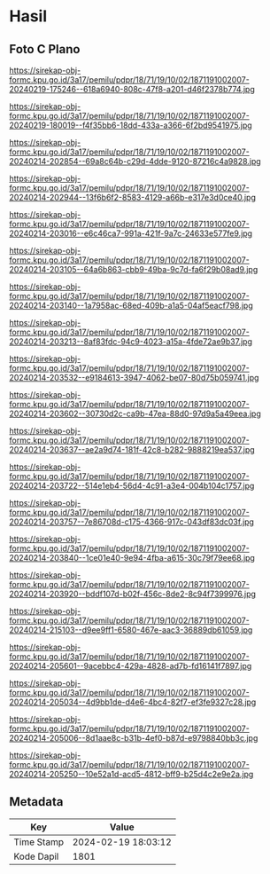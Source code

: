 # Hasil

## Foto C Plano

https://sirekap-obj-formc.kpu.go.id/3a17/pemilu/pdpr/18/71/19/10/02/1871191002007-20240219-175246--618a6940-808c-47f8-a201-d46f2378b774.jpg

https://sirekap-obj-formc.kpu.go.id/3a17/pemilu/pdpr/18/71/19/10/02/1871191002007-20240219-180019--f4f35bb6-18dd-433a-a366-6f2bd9541975.jpg

https://sirekap-obj-formc.kpu.go.id/3a17/pemilu/pdpr/18/71/19/10/02/1871191002007-20240214-202854--69a8c64b-c29d-4dde-9120-87216c4a9828.jpg

https://sirekap-obj-formc.kpu.go.id/3a17/pemilu/pdpr/18/71/19/10/02/1871191002007-20240214-202944--13f6b6f2-8583-4129-a66b-e317e3d0ce40.jpg

https://sirekap-obj-formc.kpu.go.id/3a17/pemilu/pdpr/18/71/19/10/02/1871191002007-20240214-203016--e6c46ca7-991a-421f-9a7c-24633e577fe9.jpg

https://sirekap-obj-formc.kpu.go.id/3a17/pemilu/pdpr/18/71/19/10/02/1871191002007-20240214-203105--64a6b863-cbb9-49ba-9c7d-fa6f29b08ad9.jpg

https://sirekap-obj-formc.kpu.go.id/3a17/pemilu/pdpr/18/71/19/10/02/1871191002007-20240214-203140--1a7958ac-68ed-409b-a1a5-04af5eacf798.jpg

https://sirekap-obj-formc.kpu.go.id/3a17/pemilu/pdpr/18/71/19/10/02/1871191002007-20240214-203213--8af83fdc-94c9-4023-a15a-4fde72ae9b37.jpg

https://sirekap-obj-formc.kpu.go.id/3a17/pemilu/pdpr/18/71/19/10/02/1871191002007-20240214-203532--e9184613-3947-4062-be07-80d75b059741.jpg

https://sirekap-obj-formc.kpu.go.id/3a17/pemilu/pdpr/18/71/19/10/02/1871191002007-20240214-203602--30730d2c-ca9b-47ea-88d0-97d9a5a49eea.jpg

https://sirekap-obj-formc.kpu.go.id/3a17/pemilu/pdpr/18/71/19/10/02/1871191002007-20240214-203637--ae2a9d74-181f-42c8-b282-9888219ea537.jpg

https://sirekap-obj-formc.kpu.go.id/3a17/pemilu/pdpr/18/71/19/10/02/1871191002007-20240214-203722--514e1eb4-56d4-4c91-a3e4-004b104c1757.jpg

https://sirekap-obj-formc.kpu.go.id/3a17/pemilu/pdpr/18/71/19/10/02/1871191002007-20240214-203757--7e86708d-c175-4366-917c-043df83dc03f.jpg

https://sirekap-obj-formc.kpu.go.id/3a17/pemilu/pdpr/18/71/19/10/02/1871191002007-20240214-203840--1ce01e40-9e94-4fba-a615-30c79f79ee68.jpg

https://sirekap-obj-formc.kpu.go.id/3a17/pemilu/pdpr/18/71/19/10/02/1871191002007-20240214-203920--bddf107d-b02f-456c-8de2-8c94f7399976.jpg

https://sirekap-obj-formc.kpu.go.id/3a17/pemilu/pdpr/18/71/19/10/02/1871191002007-20240214-215103--d9ee9ff1-6580-467e-aac3-36889db61059.jpg

https://sirekap-obj-formc.kpu.go.id/3a17/pemilu/pdpr/18/71/19/10/02/1871191002007-20240214-205601--9acebbc4-429a-4828-ad7b-fd16141f7897.jpg

https://sirekap-obj-formc.kpu.go.id/3a17/pemilu/pdpr/18/71/19/10/02/1871191002007-20240214-205034--4d9bb1de-d4e6-4bc4-82f7-ef3fe9327c28.jpg

https://sirekap-obj-formc.kpu.go.id/3a17/pemilu/pdpr/18/71/19/10/02/1871191002007-20240214-205006--8d1aae8c-b31b-4ef0-b87d-e9798840bb3c.jpg

https://sirekap-obj-formc.kpu.go.id/3a17/pemilu/pdpr/18/71/19/10/02/1871191002007-20240214-205250--10e52a1d-acd5-4812-bff9-b25d4c2e9e2a.jpg


## Metadata

| Key        | Value               |
| ---------- | ------------------- |
| Time Stamp | 2024-02-19 18:03:12 |
| Kode Dapil | 1801                |



